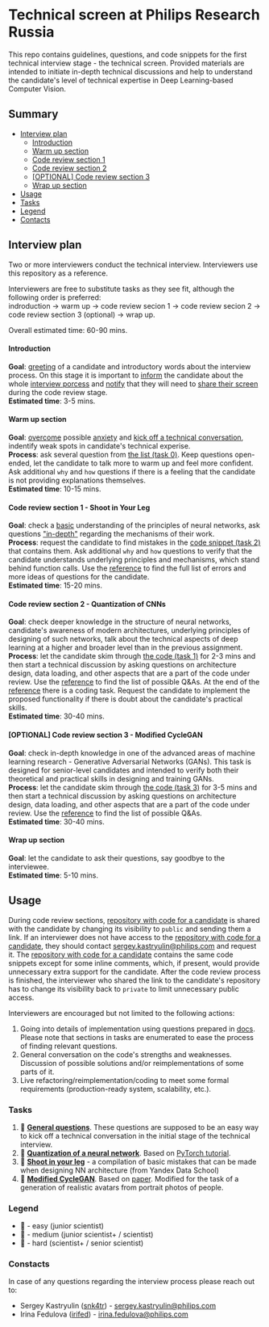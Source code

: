 # Technical screen at Philips Research Russia

This repo contains guidelines, questions, and code snippets for the first technical interview stage - the technical screen.
Provided materials are intended to initiate in-depth technical discussions and help to understand the candidate's level of
technical expertise in Deep Learning-based Computer Vision.

## Summary

- [Interview plan](#interview-plan)
    - [Introduction](#introduction)
    - [Warm up section](#warm-up-section)
    - [Code review section 1](#code-review-section-1---shoot-in-your-leg)
    - [Code review section 2](#code-review-section-2---quantization-of-cnns)
    - [[OPTIONAL] Code review section 3](#optional-code-review-section-3---modified-cyclegan)
    - [Wrap up section](#wrap-up-section)
- [Usage](#usage)
- [Tasks](#tasks)
- [Legend](#legend)
- [Contacts](#constacts)

## Interview plan

Two or more interviewers conduct the technical interview.  Interviewers use this repository as a reference.

Interviewers are free to substitute tasks as they see fit, although the following order is preferred:   
indroduction -> warm up -> code review secion 1 -> code review secion 2 -> code review section 3 (optional) -> wrap up.

Overall estimated time: 60-90 mins.

#### Introduction
**Goal**: <ins>greeting</ins> of a candidate and introductory words about the interview process. On this stage it is 
important to <ins>inform</ins> the candidate about the whole <ins>interview porcess</ins> and <ins>notify</ins> 
that they will need to <ins>share their screen</ins> during the code review stage.  
**Estimated time**: 3-5 mins.

#### Warm up section
**Goal**: <ins>overcome</ins> possible <ins>anxiety</ins> and <ins>kick off a technical conversation</ins>, indentify 
weak spots in candidate's technical
experise.  
**Process**: ask several question from [the list (task 0)](docs/task0.md). Keep questions open-ended,
let the candidate to talk more to warm up and feel more confident.
Ask additional `why` and `how` questions if there is a feeling that the candidate is not providing explanations themselves.  
**Estimated time**: 10-15 mins.

#### Code review section 1 - Shoot in Your Leg
**Goal**: check a <ins>basic</ins> understanding of the principles of neural networks,
ask questions <ins>"in-depth"</ins> regarding the mechanisms of their work.  
**Process**: request the candidate to find mistakes in the [code snippet (task 2)](task2.py) that contains them.
Ask additional `why` and `how` questions to verify that the candidate understands underlying principles and mechanisms,
which stand behind function calls. Use the [reference](docs/task2.md) to find the full list of errors and more ideas of 
questions for the candidate.   
**Estimated time**: 15-20 mins.

#### Code review section 2 - Quantization of CNNs
**Goal**: check deeper knowledge in the structure of neural networks, candidate's awareness of modern architectures,
underlying principles of designing of such networks, talk about the technical aspects of deep learning at a higher and 
broader level than in the previous assignment.    
**Process**: let the candidate skim through [the code (task 1)](task1.py) for 2-3 mins and then start a technical 
discussion by asking questions on architecture design, data loading, and other aspects that are a part of the code under review.
Use the [reference](docs/task1.md) to find the list of possible Q&As. At the end of the [reference](docs/task1.md)
there is a coding task. Request the candidate to implement the proposed functionality if there is doubt about the 
candidate's practical skills.      
**Estimated time**: 30-40 mins.

#### [OPTIONAL] Code review section 3 - Modified CycleGAN
**Goal**: check in-depth knowledge in one of the advanced areas of machine learning research -
Generative Adversarial Networks (GANs). This task is designed for senior-level candidates and intended to verify both 
their theoretical and practical skills in designing and training GANs.  
**Process**: let the candidate skim through [the code (task 3)](task3.py) for 3-5 mins and then start a technical 
discussion by asking questions on architecture design, data loading, and other aspects that are a part of the code
under review. Use the [reference](docs/task3.md) to find the list of possible Q&As.  
**Estimated time**: 30-40 mins.

#### Wrap up section
**Goal**: let the candidate to ask their questions, say goodbye to the interviewee.  
**Estimated time**: 5-10 mins.


## Usage


During code review sections, [repository with code for a candidate](https://github.com/PILRUS-interviews/interviews-philips-research-candidate)
is shared with the candidate by changing its visibility to `public` and sending them a link. If an interviewer does not
have access to the [repository with code for a candidate](https://github.com/PILRUS-interviews/interviews-philips-research-candidate),
they should contact <ins>sergey.kastryulin@philips.com</ins> and request it.
The [repository with code for a candidate](https://github.com/PILRUS-interviews/interviews-philips-research-candidate) contains
the same code snippets except for some inline comments, which, if present, would provide unnecessary extra support for
the candidate. After the code review process is finished, the interviewer who shared the link to the candidate's
repository has to change its visibility back to `private` to limit unnecessary public access.

Interviewers are encouraged but not limited to the following actions:
1. Going into details of implementation using questions prepared in [docs](docs/).
   Please note that sections in tasks are enumerated to ease the process of finding relevant questions.
2. General conversation on the code's strengths and weaknesses. Discussion of possible solutions and/or 
   reimplementations of some parts of it.
3. Live refactoring/reimplementation/coding to meet some formal requirements (production-ready system, scalability, etc.).

### Tasks

1. 📗 [**General questions**](docs/task0.md). These questions are supposed to be an easy way to kick off a technical 
   conversation in the initial stage of the technical interview.
2. 📙 [**Quantization of a neural network**](task1.py). Based on 
   [PyTorch tutorial](https://pytorch.org/tutorials/advanced/static_quantization_tutorial.html).
3. 📗 [**Shoot in your leg**](task2.py) - a compilation of basic mistakes that can be made when designing NN 
   architecture (from Yandex Data School)
4. 📕 [**Modified CycleGAN**](task3.py). Based on [paper](https://arxiv.org/abs/1703.10593). Modified for the task of 
   a generation of realistic avatars from portrait photos of people.

### Legend

* 📗 - easy (junior scientist)
* 📙 - medium (junior scientist+ / scientist)
* 📕 - hard (scientist+ / senior scientist)

### Constacts

In case of any questions regarding the interview process please reach out to:
- Sergey Kastryulin ([snk4tr](https://github.com/snk4tr)) - <ins>sergey.kastryulin@philips.com</ins>
- Irina Fedulova ([irifed](https://github.com/irifed)) - <ins>irina.fedulova@philips.com</ins>
